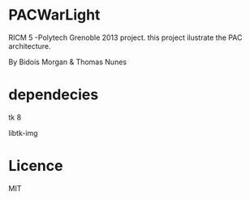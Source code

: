 PACWarLight
===========

RICM 5 -Polytech Grenoble 2013 project.
this project ilustrate the PAC architecture.

By Bidois Morgan & Thomas Nunes


dependecies
===========

  tk 8
  
  libtk-img
  
  
  Licence
==========
MIT
